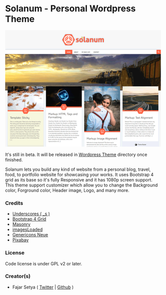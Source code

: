 Solanum - Personal Wordpress Theme
===

![Screenshot of solanum - Personal Wordpress Theme](screenshot.png)

It's still in beta. It will be released in [Wordpress Theme](https://wordpress.org/themes) directory once finished.

Solanum lets you build any kind of website from a personal blog, travel, food, to portfolio website for showcasing your works. It uses Bootstrap 4 grid as its base so it's fully Responsive and it has 1080p screen support. This theme support customizer which allow you to change the Background color, Forground color, Header image, Logo, and many more.

### Credits

- [Underscores ( _s )](https://underscores.me)
- [Bootstrap 4 Grid](https://getbootstrap.com)
- [Masonry](https://masonry.desandro.com)
- [imagesLoaded](https://imagesloaded.desandro.com)
- [Genericons Neue](http://genericons.com)
- [Pixabay](https://pixabay.com)

### License

Code license is under GPL v2 or later.

### Creator(s)

- Fajar Setya ( [Twitter](https://twitter.com/thedawntale) | [Github](https://github.com/dawntale) )
